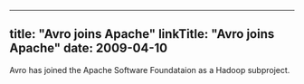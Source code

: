 
---
title: "Avro joins Apache"
linkTitle: "Avro joins Apache"
date: 2009-04-10
---

Avro has joined the Apache Software Foundataion as a Hadoop subproject.